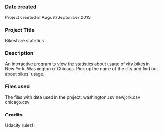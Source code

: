 ### Date created
Project created in August/September 2019.

### Project Title
Bikeshare statistics

### Description
An interactive program to view the statistics about usage of city bikes in New York, Washington or Chicago. Pick up the name of the city and find out about bikes' usage.

### Files used
The files with data used in the project:
washington.csv
newjork.csv
chicago.csv

### Credits
Udacity rulez! :)
